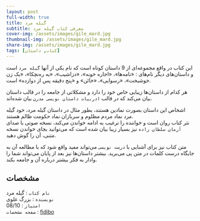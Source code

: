 ```yaml
---
layout: post
full-width: true
title: گیله مرد
subtitle: معرفی کتاب گیله مرد
cover-img: /assets/images/gile_mard.jpg
thumbnail-img: /assets/images/gile_mard.jpg
share-img: /assets/images/gile_mard.jpg
tags: [کتاب, داستان]
---
```


این کتاب در واقع مجموعه‌ای از 9 داستان کوتاه است که نام یکی از آنها `گیله مرد` است و داستان‌های دیگر نام‌های : «نامه‌ها»، «اجاره خونه»، «دزاشیب»، «یه ره‌نچکا»، «یک زن خوشبخت»، «رسوایی»، «خائن» و «پنج دقیقه پس از دوازده» است.  

هر کدام از داستان‌ها زیبایی خاص خود را دارد و مشکلاتی از جامعه را در قالب داستان بیان می‌کند که در قالب `ادربیات داستان نویسی مدرن` بیان شده‌اند.  

اشخاص این داستان بصورت نمادین هستند، بطور مثال در داستان گیله مرد، خود گیله مرد نماد مردم مظلوم و سربازان نماد حکومت ظالم هستند.  
نثر کتاب روان است و خواننده را ترغیب به ادامه خواندن می‌کند، نسخه صوتی با صدای `آرمان سلطان زاده` نیز بسیار زیبا بیان شده است که می‌توانید بجای خواندن نسخه متنی، آن را گوش دهید.  

متن کتاب نیز برای آشنایی با `درست نویسی` می‌تواند مفید واقع شود که با مطالعه آن به جایگاه درست کلمات در متن پی می‌برید. بیشتر داستان‌ها نیز بعد از پایان می‌تواند شما را وادار به فکر بیشتر درباره آن و جامعه بکند.  

## مشخصات
`نام کتاب` : گیله مرد   
`نویسنده` : بزرگ علوی  
`امتیاز` : 08/10  
`صفحه مشخصات` : [fidibo](https://fidibo.com/book/84237-%DA%A9%D8%AA%D8%A7%D8%A8-%D8%B5%D9%88%D8%AA%DB%8C-%DA%AF%DB%8C%D9%84%D9%87-%D9%85%D8%B1%D8%AF)  
